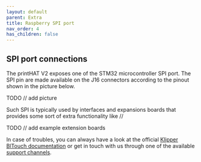 ```yaml
---
layout: default
parent: Extra
title: Raspberry SPI port
nav_order: 4
has_children: false
---
```


## SPI port connections
The printHAT V2 exposes one of the STM32 microcontroller SPI port. The SPI pin are made available on the J16 connectors according to the pinout shown in the picture below.

TODO // add picture

Such SPI is typically used by interfaces and expansions boards that provides some sort of extra functionality like //

TODO // add example extension boards

In case of troubles, you can always have a look at the official [Klipper BlTouch documentation](https://www.klipper3d.org/BLTouch.html) or get in touch with us through one of the available [support channels]().
